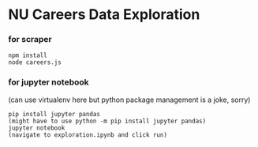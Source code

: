 # NU Careers Data Exploration

### for scraper
```
npm install
node careers.js
```
### for jupyter notebook

(can use virtualenv here but python package management is a joke, sorry)
```
pip install jupyter pandas
(might have to use python -m pip install jupyter pandas)
jupyter notebook
(navigate to exploration.ipynb and click run)
```
